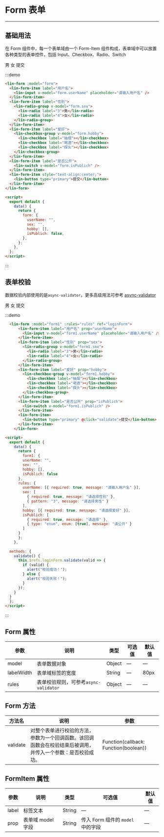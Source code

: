 <script>
export default {
  data() {
    return {
      form: {
        userName: "",
        sex: "",
        hobby: [],
        isPublich: false
      },
      form1: {
        userName: "",
        sex: "",
        hobby: [],
        isPublich: false
      },
      rules: {
        userName: [{ required: true, message: "请输入用户名" }],
        sex: [
          { required: true, message: "请选择性别" },
          { pattern: "3", message: "请选择男性" }
        ],
        hobby: [{ required: true, message: "请选择爱好" }],
        isPublich: [
          { required: true, message: "请选择" },
          { type: "enum", enum: [true], message: "请公开" }
        ]
      }
    };
  },
  methods: {
    validate() {
      this.$refs.loginForm.validate(valid => {
        if (valid) {
          alert("校验成功！");
        } else {
          alert("校验失败！");
        }
      });
    }
  }
};
</script>

# Form 表单

---

## 基础用法

在 Form 组件中，每一个表单域由一个 Form-Item 组件构成，表单域中可以放置各种类型的表单控件，包括 Input、Checkbox、Radio、Switch

<div class='demo-block'>
     <lin-form :model="form">
      <lin-form-item label="用户名">
        <lin-input v-model="form.userName" placeholder="请输入用户名" />
      </lin-form-item>
      <lin-form-item label="性别">
        <lin-radio-group v-model="form.sex">
          <lin-radio label="3">男</lin-radio>
          <lin-radio label="4">女</lin-radio>
        </lin-radio-group>
      </lin-form-item>
      <lin-form-item label="爱好">
        <lin-checkbox-group v-model="form.hobby">
          <lin-checkbox label="抽烟"></lin-checkbox>
          <lin-checkbox label="喝酒"></lin-checkbox>
          <lin-checkbox label="探头"></lin-checkbox>
        </lin-checkbox-group>
      </lin-form-item>
      <lin-form-item label="是否公开">
        <lin-switch v-model="form.sPublich" />
      </lin-form-item>
      <lin-form-item style='text-align:center;'>
        <lin-button type="primary">提交</lin-button>
      </lin-form-item>
    </lin-form>
</div>

:::demo

```html
<lin-form :model="form">
  <lin-form-item label="用户名">
    <lin-input v-model="form.userName" placeholder="请输入用户名" />
  </lin-form-item>
  <lin-form-item label="性别">
    <lin-radio-group v-model="form.sex">
      <lin-radio label="3">男</lin-radio>
      <lin-radio label="4">女</lin-radio>
    </lin-radio-group>
  </lin-form-item>
  <lin-form-item label="爱好">
    <lin-checkbox-group v-model="form.hobby">
      <lin-checkbox label="抽烟"></lin-checkbox>
      <lin-checkbox label="喝酒"></lin-checkbox>
      <lin-checkbox label="探头"></lin-checkbox>
    </lin-checkbox-group>
  </lin-form-item>
  <lin-form-item label="是否公开">
    <lin-switch v-model="form.isPublich" />
  </lin-form-item>
  <lin-form-item style="text-align:center;">
    <lin-button type="primary">提交</lin-button>
  </lin-form-item>
</lin-form>

<script>
  export default {
    data() {
      return {
        form: {
          userName: "",
          sex: "",
          hobby: [],
          isPublich: false,
        },
      };
    },
  };
</script>
```

:::

## 表单校验

数据校验内部使用的是`async-validator`，更多高级用法可参考 [async-validator](https://github.com/yiminghe/async-validator)

<div class='demo-block'>
  <lin-form :model="form1" :rules="rules" ref="loginForm">
      <lin-form-item label="用户名" prop="userName">
        <lin-input v-model="form1.userName" placeholder="请输入用户名" />
      </lin-form-item>
      <lin-form-item label="性别" prop="sex">
        <lin-radio-group v-model="form1.sex">
          <lin-radio label="3">男</lin-radio>
          <lin-radio label="4">女</lin-radio>
        </lin-radio-group>
      </lin-form-item>
      <lin-form-item label="爱好" prop="hobby">
        <lin-checkbox-group v-model="form1.hobby">
          <lin-checkbox label="抽烟"></lin-checkbox>
          <lin-checkbox label="喝酒"></lin-checkbox>
          <lin-checkbox label="探头"></lin-checkbox>
        </lin-checkbox-group>
      </lin-form-item>
      <lin-form-item label="是否公开" prop="isPublich">
        <lin-switch v-model="form1.isPublich" />
      </lin-form-item>
      <lin-form-item>
        <lin-button type="primary" @click="validate">提交</lin-button>
      </lin-form-item>
    </lin-form>
</div>

:::demo

```html
  <lin-form :model="form1" :rules="rules" ref="loginForm">
      <lin-form-item label="用户名" prop="userName">
        <lin-input v-model="form1.userName" placeholder="请输入用户名" />
      </lin-form-item>
      <lin-form-item label="性别" prop="sex">
        <lin-radio-group v-model="form1.sex">
          <lin-radio label="3">男</lin-radio>
          <lin-radio label="4">女</lin-radio>
        </lin-radio-group>
      </lin-form-item>
      <lin-form-item label="爱好" prop="hobby">
        <lin-checkbox-group v-model="form1.hobby">
          <lin-checkbox label="抽烟"></lin-checkbox>
          <lin-checkbox label="喝酒"></lin-checkbox>
          <lin-checkbox label="探头"></lin-checkbox>
        </lin-checkbox-group>
      </lin-form-item>
      <lin-form-item label="是否公开" prop="isPublich">
        <lin-switch v-model="form1.isPublich" />
      </lin-form-item>
      <lin-form-item>
        <lin-button type="primary" @click="validate">提交</lin-button>
      </lin-form-item>
    </lin-form>

<script>
  export default {
    data() {
      return {
        form1: {
        userName: "",
        sex: "",
        hobby: [],
        isPublich: false
      },
      rules: {
        userName: [{ required: true, message: "请输入用户名" }],
        sex: [
          { required: true, message: "请选择性别" },
          { pattern: "3", message: "请选择男性" }
        ],
        hobby: [{ required: true, message: "请选择爱好" }],
        isPublich: [
          { required: true, message: "请选择" },
          { type: "enum", enum: [true], message: "请公开" }
        ]
      }
      };
    },
    
  methods: {
    validate() {
      this.$refs.loginForm.validate(valid => {
        if (valid) {
          alert("校验成功！");
        } else {
          alert("校验失败！");
        }
      });
    }
  }
  };
</script>
```

:::

## Form 属性

| 参数       | 说明             | 类型   | 可选值 | 默认值 |
| ---------- | ---------------- | ------ | ------ | ------ |
| model      | 表单数据对象     | Object | —      | —      |
| labelWidth | 表单域标签的宽度 | String | —      | 80px   |
| rules | 表单校验规则，可参考`async-validator` | Object | —      | —   |

## Form 方法

| 方法名       | 说明             | 参数   |
| ---------- | ---------------- | ------ | 
| validate      | 对整个表单进行校验的方法，参数为一个回调函数。该回调函数会在校验结束后被调用，并传入一个参数：是否校验成功。| Function(callback: Function(boolean)) | 

## FormItem 属性

| 参数  | 说明     | 类型   | 可选值 | 默认值 |
| ----- | -------- | ------ | ------ | ------ |
| label | 标签文本 | String | —      | —      |
| prop | 表单域 model 字段 | String | 传入 Form 组件的 `model` 中的字段      | —      |
